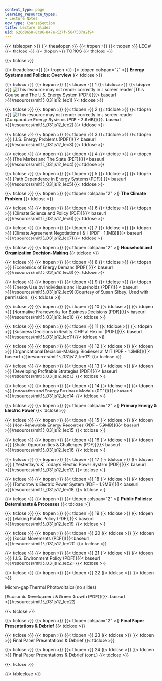 ```yaml
---
content_type: page
learning_resource_types:
- Lecture Notes
ocw_type: CourseSection
title: Lecture Slides
uid: 626d8668-8c96-847e-527f-5847537a2d94
---
```


{{< tableopen >}}
{{< theadopen >}}
{{< tropen >}}
{{< thopen >}}
LEC #
{{< thclose >}}
{{< thopen >}}
TOPICS
{{< thclose >}}

{{< trclose >}}

{{< theadclose >}}
{{< tropen >}}
{{< tdopen colspan="2" >}}
**Energy Systems and Policies: Overview**
{{< tdclose >}}

{{< trclose >}}
{{< tropen >}}
{{< tdopen >}}
1
{{< tdclose >}}
{{< tdopen >}}
![This resource may not render correctly in a screen reader.](/images/inacessible.gif)[This Course and The U.S. Energy System (PDF)]({{< baseurl >}}/resources/mit15_031js12_lec1)
{{< tdclose >}}

{{< trclose >}}
{{< tropen >}}
{{< tdopen >}}
2
{{< tdclose >}}
{{< tdopen >}}
![This resource may not render correctly in a screen reader.](/images/inacessible.gif)[Comparative Energy Systems (PDF - 2.6MB)]({{< baseurl >}}/resources/mit15_031js12_lec2)
{{< tdclose >}}

{{< trclose >}}
{{< tropen >}}
{{< tdopen >}}
3
{{< tdclose >}}
{{< tdopen >}}
[U.S. Energy Problems (PDF)]({{< baseurl >}}/resources/mit15_031js12_lec3)
{{< tdclose >}}

{{< trclose >}}
{{< tropen >}}
{{< tdopen >}}
4
{{< tdclose >}}
{{< tdopen >}}
[The Market and The State (PDF)]({{< baseurl >}}/resources/mit15_031js12_lec4)
{{< tdclose >}}

{{< trclose >}}
{{< tropen >}}
{{< tdopen >}}
5
{{< tdclose >}}
{{< tdopen >}}
[Path Dependence in Energy Systems (PDF)]({{< baseurl >}}/resources/mit15_031js12_lec5)
{{< tdclose >}}

{{< trclose >}}
{{< tropen >}}
{{< tdopen colspan="2" >}}
**The Climate Problem**
{{< tdclose >}}

{{< trclose >}}
{{< tropen >}}
{{< tdopen >}}
6
{{< tdclose >}}
{{< tdopen >}}
[Climate Science and Policy (PDF)]({{< baseurl >}}/resources/mit15_031js12_lec6)
{{< tdclose >}}

{{< trclose >}}
{{< tropen >}}
{{< tdopen >}}
7
{{< tdclose >}}
{{< tdopen >}}
[Climate Agreement Negotiations I & II (PDF - 1.1MB)]({{< baseurl >}}/resources/mit15_031js12_lec7)
{{< tdclose >}}

{{< trclose >}}
{{< tropen >}}
{{< tdopen colspan="2" >}}
**Household and Organization Decision-Making**
{{< tdclose >}}

{{< trclose >}}
{{< tropen >}}
{{< tdopen >}}
8
{{< tdclose >}}
{{< tdopen >}}
[Economics of Energy Demand (PDF)]({{< baseurl >}}/resources/mit15_031js12_lec8)
{{< tdclose >}}

{{< trclose >}}
{{< tropen >}}
{{< tdopen >}}
9
{{< tdclose >}}
{{< tdopen >}}
[Energy Use by Individuals and Households (PDF)]({{< baseurl >}}/resources/mit15_031js12_lec9) (Courtesy of Susan Silbey. Used with permission.)
{{< tdclose >}}

{{< trclose >}}
{{< tropen >}}
{{< tdopen >}}
10
{{< tdclose >}}
{{< tdopen >}}
[Normative Frameworks for Business Decisions (PDF)]({{< baseurl >}}/resources/mit15_031js12_lec10)
{{< tdclose >}}

{{< trclose >}}
{{< tropen >}}
{{< tdopen >}}
11
{{< tdclose >}}
{{< tdopen >}}
[Business Decisions in Reality: CHP at Hexion (PDF)]({{< baseurl >}}/resources/mit15_031js12_lec11)
{{< tdclose >}}

{{< trclose >}}
{{< tropen >}}
{{< tdopen >}}
12
{{< tdclose >}}
{{< tdopen >}}
[Organizational Decision-Making: Biodiesel at MIT (PDF - 1.3MB)]({{< baseurl >}}/resources/mit15_031js12_lec12)
{{< tdclose >}}

{{< trclose >}}
{{< tropen >}}
{{< tdopen >}}
13
{{< tdclose >}}
{{< tdopen >}}
[Developing Profitable Strategies (PDF)]({{< baseurl >}}/resources/mit15_031js12_lec13)
{{< tdclose >}}

{{< trclose >}}
{{< tropen >}}
{{< tdopen >}}
14
{{< tdclose >}}
{{< tdopen >}}
[Innovation and Energy Business Models (PDF)]({{< baseurl >}}/resources/mit15_031js12_lec14)
{{< tdclose >}}

{{< trclose >}}
{{< tropen >}}
{{< tdopen colspan="2" >}}
**Primary Energy & Electric Power**
{{< tdclose >}}

{{< trclose >}}
{{< tropen >}}
{{< tdopen >}}
15
{{< tdclose >}}
{{< tdopen >}}
[Non-Renewable Energy Resources (PDF - 5.9MB)]({{< baseurl >}}/resources/mit15_031js12_lec15)
{{< tdclose >}}

{{< trclose >}}
{{< tropen >}}
{{< tdopen >}}
16
{{< tdclose >}}
{{< tdopen >}}
[Shale: Opportunities & Challenges (PDF)]({{< baseurl >}}/resources/mit15_031js12_lec16)
{{< tdclose >}}

{{< trclose >}}
{{< tropen >}}
{{< tdopen >}}
17
{{< tdclose >}}
{{< tdopen >}}
[(Yesterday's &) Today's Electric Power System (PDF)]({{< baseurl >}}/resources/mit15_031js12_lec17)
{{< tdclose >}}

{{< trclose >}}
{{< tropen >}}
{{< tdopen >}}
18
{{< tdclose >}}
{{< tdopen >}}
[Tomorrow's Electric Power System (PDF - 1.9MB)]({{< baseurl >}}/resources/mit15_031js12_lec18)
{{< tdclose >}}

{{< trclose >}}
{{< tropen >}}
{{< tdopen colspan="2" >}}
**Public Policies: Determinants & Processes**
{{< tdclose >}}

{{< trclose >}}
{{< tropen >}}
{{< tdopen >}}
19
{{< tdclose >}}
{{< tdopen >}}
[Making Public Policy (PDF)]({{< baseurl >}}/resources/mit15_031js12_lec19)
{{< tdclose >}}

{{< trclose >}}
{{< tropen >}}
{{< tdopen >}}
20
{{< tdclose >}}
{{< tdopen >}}
[Social Movements (PDF)]({{< baseurl >}}/resources/mit15_031js12_lec20)
{{< tdclose >}}

{{< trclose >}}
{{< tropen >}}
{{< tdopen >}}
21
{{< tdclose >}}
{{< tdopen >}}
[U.S. Environment Policy (PDF)]({{< baseurl >}}/resources/mit15_031js12_lec21)
{{< tdclose >}}

{{< trclose >}}
{{< tropen >}}
{{< tdopen >}}
22
{{< tdclose >}}
{{< tdopen >}}


Micron-gap Thermal Photovoltaics (no slides)

[Economic Development & Green Growth (PDF)]({{< baseurl >}}/resources/mit15_031js12_lec22)


{{< tdclose >}}

{{< trclose >}}
{{< tropen >}}
{{< tdopen colspan="2" >}}
**Final Paper Presentations & Debrief**
{{< tdclose >}}

{{< trclose >}}
{{< tropen >}}
{{< tdopen >}}
23
{{< tdclose >}}
{{< tdopen >}}
Final Paper Presentations & Debrief
{{< tdclose >}}

{{< trclose >}}
{{< tropen >}}
{{< tdopen >}}
24
{{< tdclose >}}
{{< tdopen >}}
Final Paper Presentations & Debrief (cont.)
{{< tdclose >}}

{{< trclose >}}

{{< tableclose >}}